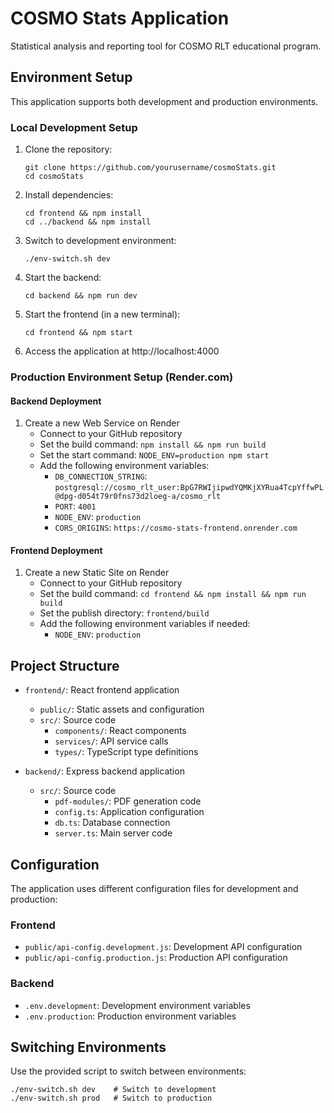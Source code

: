 # COSMO Stats Application

Statistical analysis and reporting tool for COSMO RLT educational program.

## Environment Setup

This application supports both development and production environments.

### Local Development Setup

1. Clone the repository:
   ```
   git clone https://github.com/yourusername/cosmoStats.git
   cd cosmoStats
   ```

2. Install dependencies:
   ```
   cd frontend && npm install
   cd ../backend && npm install
   ```

3. Switch to development environment:
   ```
   ./env-switch.sh dev
   ```

4. Start the backend:
   ```
   cd backend && npm run dev
   ```

5. Start the frontend (in a new terminal):
   ```
   cd frontend && npm start
   ```

6. Access the application at http://localhost:4000

### Production Environment Setup (Render.com)

#### Backend Deployment

1. Create a new Web Service on Render
   - Connect to your GitHub repository
   - Set the build command: `npm install && npm run build`
   - Set the start command: `NODE_ENV=production npm start`
   - Add the following environment variables:
     - `DB_CONNECTION_STRING`: `postgresql://cosmo_rlt_user:BpG7RWIjipwdYQMKjXYRua4TcpYffwPL@dpg-d054t79r0fns73d2loeg-a/cosmo_rlt`
     - `PORT`: `4001`
     - `NODE_ENV`: `production`
     - `CORS_ORIGINS`: `https://cosmo-stats-frontend.onrender.com`

#### Frontend Deployment

1. Create a new Static Site on Render
   - Connect to your GitHub repository
   - Set the build command: `cd frontend && npm install && npm run build`
   - Set the publish directory: `frontend/build`
   - Add the following environment variables if needed:
     - `NODE_ENV`: `production`

## Project Structure

- `frontend/`: React frontend application
  - `public/`: Static assets and configuration
  - `src/`: Source code
    - `components/`: React components
    - `services/`: API service calls
    - `types/`: TypeScript type definitions

- `backend/`: Express backend application
  - `src/`: Source code
    - `pdf-modules/`: PDF generation code
    - `config.ts`: Application configuration
    - `db.ts`: Database connection
    - `server.ts`: Main server code

## Configuration

The application uses different configuration files for development and production:

### Frontend
- `public/api-config.development.js`: Development API configuration
- `public/api-config.production.js`: Production API configuration

### Backend
- `.env.development`: Development environment variables
- `.env.production`: Production environment variables

## Switching Environments

Use the provided script to switch between environments:

```
./env-switch.sh dev    # Switch to development
./env-switch.sh prod   # Switch to production
```
